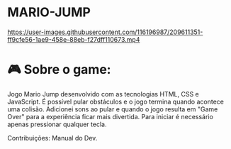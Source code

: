 # MARIO-JUMP

https://user-images.githubusercontent.com/116196987/209611351-ff9cfe56-1ae9-458e-88eb-f27dff110673.mp4

# 🎮 Sobre o game:

Jogo Mario Jump desenvolvido com as tecnologias HTML, CSS e JavaScript. É possível pular obstáculos e o jogo termina quando acontece uma colisão. Adicionei sons 
ao pular e quando o jogo resulta em "Game Over" para a experiência ficar mais divertida. Para iniciar é necessário apenas pressionar qualquer tecla.

Contribuições: Manual do Dev.
